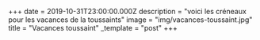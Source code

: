 +++
date = 2019-10-31T23:00:00.000Z
description = "voici les créneaux pour les vacances de la toussaints"
image = "img/vacances-toussaint.jpg"
title = "Vacances toussaint"
_template = "post"
+++

